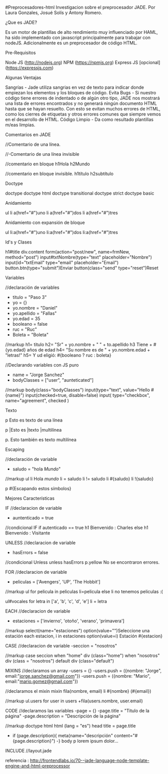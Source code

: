 #Preprocesadores-html
Investigacion sobre el preprocesador JADE. Por Laura Gonzales, Josué Solís y Antony Romero.

¿Que es JADE?

Es un motor de plantillas de alto rendimiento muy influenciado por HAML, ha sido implementado con javascript principalmente para trabajar con nodeJS.
Adicionalmente es un preprocesador de código HTML.

Pre-Requisitos

Node JS (http://nodejs.org)
NPM (https://npmjs.org)
Express JS [opcional] (https://expressjs.com)

Algunas Ventajas

Sangrías - Jade utiliza sangrias en vez de texto para indicar donde empiezan los elementos y los bloques de código.
Evita Bugs - Si nuestro código tiene errores de indentado o de algún otro tipo, JADE nos mostrará una lista de errores encontrados y no generará ningún documento HTML hasta que se hayan resuelto. Con esto se evitan muchos errores de HTML, como los cierres de etiquetas y otros errores comunes que siempre vemos en el desarrollo de HTML.
Código Limpio - Da como resultado plantillas m/eas limpias.


Comentarios en JADE

//Comentario de una línea.

//-Comentario de una línea invisible

//comentario
en bloque
h1Hola
h2Mundo

//comentario
en bloque invisible.
h1título
h2subtítulo

Doctype

doctype
doctype html
doctype transitional
doctype strict
doctype basic

Anidamiento

ul
  li
    a(href="#")uno
  li
    a(href="#")dos
  li
    a(href="#")tres


Anidamiento con expansión de bloque

ul
  li:a(href="#")uno
  li:a(href="#")dos
  li:a(href="#")tres
  
Id's y Clases

h1#title
div.content
form(action="post/new", name=frmNew, method="post")
  input#txtNombre(type="text" placeholder="Nombre")
  input(id="txtEmail" type="email" placeholder="Email")
  button.btn(type="submit")Enviar
  button(class="send" type="reset")Reset
  
Variables

//declaración de variables
- titulo = "Paso 3"
- yo = {}
- yo.nombre = "Daniel"
- yo.apellido = "Fallas"
- yo.edad = 35
- booleano = false
- ruc = "Ruc"
- Boleta = "Boleta"

//markup
h1= titulo
h2= "Sr" + yo.nombre + " " + to.apellido
h3 Tiene + #{yo.edad} años de edad
h4= "Su nombre es de " + yo.nombre.edad + "letras!"
h5= Y ud eligió: #{booleano ? ruc : boleta}

//Declarando variables con JS puro
- name = "Jorge Sanchez"
- bodyClasses = ["user", "aunteticated"]

//markup
body(class="bodyClasses")
  input(type="text", value="Hello #{name}")
  input(checked=true, disable=false)
  input(
    type="checkbox",
    name="agreement",
    checked
  )
  
Texto

p Esto es texto de una línea

p
  |Esto es
  |texto
  |multilínea
  
p.
  Esto también
  es texto
  multilínea
  
Escaping

//declaración de variable
- saludo = "hola <em>Mundo</em>"

//markup
ul
  li Hola <em>mundo</em>
  li = saludo
  li != saludo
  li #{saludo}
  li !{saludo}

p \#{Escapando estos símbolos}

Mejores Características

IF
//declaracion de variable
- auntenticado = true

//condicional IF
if autenticado == true
  h1 Bienvenido : Charles
else
  h1 Bienvenido : Visitante
  
UNLESS
//declaracion de variable
- hasErrors = false

//condicional Unless
unless hasErrors
  p.yellow No se encontraron errores.
  
FOR
//declaracion de variable
- peliculas = ['Avengers', 'UP', 'The Hobbit']

//markup
ul
  for pelicula in peliculas
    li=pelicula
  else
    li no tenemos peliculas :(
  
  ul#vocales
    for letra in ['a', 'b', 'c', 'd', 'e']
      li = letra

EACH
//declaracion de variable
- estaciones = ['invierno', 'otoño', 'verano', 'primavera']

//markup
select(name="estaciones")
  option(value="")Seleccione una estación
  each estacion, i in estaciones
    option(value=i) Estación #{estacion}

CASE
//declaracion de variable
-seccion = "nosotros"

//markup
case seccion
  when "home"
    div (class="home")
  when "nosotros"
    div (class = "nosotros")
  default
    div (class="default")

MIXINS
//declaramos un array
-users = {}
-users.push = ({nombre: "Jorge", email:"jorge.sanchez@gmail.com"})
-users.push = ({nombre: "Mario", email:"mario.gomez@gmail.com"})

//declaramos el mixin
mixin fila(nombre, email)
  li #{nombre} (#{email})

//markup
ul.users
  for user in users
    +fila(users.nombre, user.email)

CODE
//declaramos las variables
-page = {}
-page.title = "Titulo de la página"
-page.description = "Descripción de la página"

//markup
doctype html
html (lang = "es")
head
  title = page.title
  - if (page.description){
  meta(name="descripción" content="#{page.description}")
  -}
body
  p lorem ipsum dolor...

INCLUDE
//layout.jade


referencia : http://frontendlabs.io/70--jade-language-node-template-engine-and-html-preprocessor
